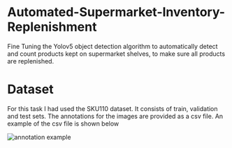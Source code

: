 # Automated-Supermarket-Inventory-Replenishment
Fine Tuning the Yolov5 object detection algorithm to automatically detect and count products kept on supermarket shelves, to make sure all products are replenished.

# Dataset
For this task I had used the SKU110 dataset. It consists of train, validation and test sets. The annotations for the images are provided as a csv file. An example of the csv file is shown below

![annotation example](https://raw.githubusercontent.com/RoobanSappani/Automated-Supermarket-Inventory-Replenishment/images/annotations_example.png?token=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)
